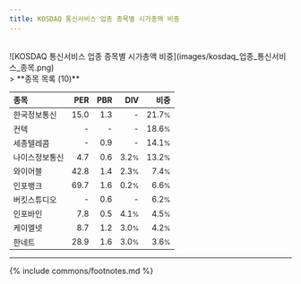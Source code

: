 ```yaml
---
title: KOSDAQ 통신서비스 업종 종목별 시가총액 비중
---
```

<br>
![KOSDAQ 통신서비스 업종 종목별 시가총액 비중](images/kosdaq_업종_통신서비스_종목.png)
<br>
> **종목 목록 (10)**<a id="list"></a>

| **종목** | **PER** | **PBR** | **DIV** | **비중** |
| :------- | ------: | ------: | ------: | -------: |
| 한국정보통신 | 15.0 | 1.3 | - | 21.7<small>%</small> |
| 컨텍 | - | - | - | 18.6<small>%</small> |
| 세종텔레콤 | - | 0.9 | - | 14.1<small>%</small> |
| 나이스정보통신 | 4.7 | 0.6 | 3.2<small>%</small> | 13.2<small>%</small> |
| 와이어블 | 42.8 | 1.4 | 2.3<small>%</small> | 7.4<small>%</small> |
| 인포뱅크 | 69.7 | 1.6 | 0.2<small>%</small> | 6.6<small>%</small> |
| 버킷스튜디오 | - | 0.6 | - | 6.2<small>%</small> |
| 인포바인 | 7.8 | 0.5 | 4.1<small>%</small> | 4.5<small>%</small> |
| 케이엘넷 | 8.7 | 1.2 | 3.0<small>%</small> | 4.2<small>%</small> |
| 한네트 | 28.9 | 1.6 | 3.0<small>%</small> | 3.6<small>%</small> |

---
{% include commons/footnotes.md %}